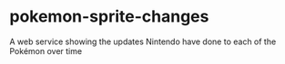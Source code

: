 # pokemon-sprite-changes
A web service showing the updates Nintendo have done to each of the Pokémon over time
